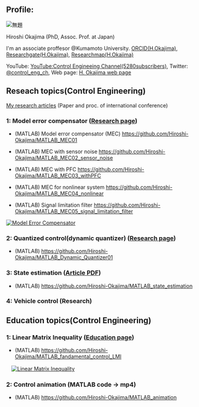 
## Profile: 

![無題](https://user-images.githubusercontent.com/112537733/188295382-7b3892e7-38ec-4fc6-93e2-f9d575c0926c.jpg)

Hiroshi Okajima (PhD, Assoc. Prof. at Japan)

I'm an associate proffesor @Kumamoto University. [ORCID(H.Okajima)](https://orcid.org/0000-0001-7621-7482), [Researchgate(H.Okajima)](https://www.researchgate.net/profile/Hiroshi-Okajima), [Researchmap(H.Okajima)](https://researchmap.jp/read0203288?lang=en)

YouTube: [YouTube:Control Engineeing Channel(5280subscribers)](https://www.youtube.com/c/ControlEngineeringChannel/videos), Twitter: [@control_eng_ch](https://twitter.com/control_eng_ch), Web page: [H. Okajima web page](https://sites.google.com/view/hiroshi-okajima)

## Reseach topics(Control Engineering) 

[My research articles](https://sites.google.com/view/hiroshi-okajima/profile/research-achievements) (Paper and proc. of international conference)

### 1: Model error compensator ([Research page](https://sites.google.com/view/hiroshi-okajima/model-error-compensator))

  - (MATLAB) Model error compensator (MEC) https://github.com/Hiroshi-Okajima/MATLAB_MEC01
  
  - (MATLAB) MEC with sensor noise https://github.com/Hiroshi-Okajima/MATLAB_MEC02_sensor_noise
  
  - (MATLAB) MEC with PFC https://github.com/Hiroshi-Okajima/MATLAB_MEC03_withPFC
  
  - (MATLAB) MEC for nonlinear system https://github.com/Hiroshi-Okajima/MATLAB_MEC04_nonlinear
  
  - (MATLAB) Signal limitation filter https://github.com/Hiroshi-Okajima/MATLAB_MEC05_signal_limitation_filter
 
 [![Model Error Compensator](https://user-images.githubusercontent.com/112537733/188101796-e5bb2581-ab5b-4618-8380-e1d0a7320e71.png)](https://youtu.be/hYeekwsedAM)

### 2: Quantized control(dynamic quantizer) ([Research page](https://sites.google.com/view/hiroshi-okajima/dynamic-quantizer))

  - (MATLAB) https://github.com/Hiroshi-Okajima/MATLAB_Dynamic_Quantizer01

### 3: State estimation ([Article PDF](https://www.tandfonline.com/doi/full/10.1080/18824889.2021.1985702))

  - (MATLAB) https://github.com/Hiroshi-Okajima/MATLAB_state_estimation 

### 4: Vehicle control (Research)

## Education topics(Control Engineering)

### 1: Linear Matrix Inequality ([Education page](https://sites.google.com/view/hiroshi-okajima/linear-matrix-inequality))

  - (MATLAB) https://github.com/Hiroshi-Okajima/MATLAB_fandamental_control_LMI

　[![Linear Matrix Inequality](https://user-images.githubusercontent.com/112537733/188101141-f86dee2e-ba6a-41c3-b223-e12b2da5aef6.png)](https://youtu.be/QfXJ01dIpL0)

### 2: Control animation (MATLAB code -> mp4)

  - (MATLAB) https://github.com/Hiroshi-Okajima/MATLAB_animation

